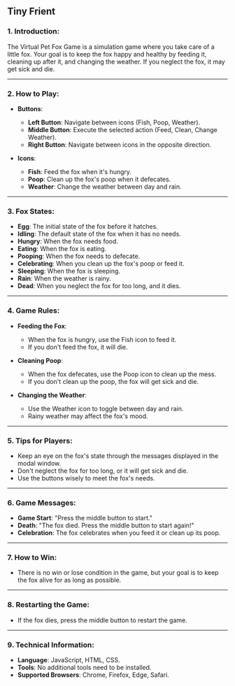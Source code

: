 
  ##  Tiny Frient 

### **1. Introduction:**
The Virtual Pet Fox Game is a simulation game where you take care of a little fox. Your goal is to keep the fox happy and healthy by feeding it, cleaning up after it, and changing the weather. If you neglect the fox, it may get sick and die.

---

### **2. How to Play:**
- **Buttons**:
  - **Left Button**: Navigate between icons (Fish, Poop, Weather).
  - **Middle Button**: Execute the selected action (Feed, Clean, Change Weather).
  - **Right Button**: Navigate between icons in the opposite direction.

- **Icons**:
  - **Fish**: Feed the fox when it's hungry.
  - **Poop**: Clean up the fox's poop when it defecates.
  - **Weather**: Change the weather between day and rain.

---

### **3. Fox States:**
- **Egg**: The initial state of the fox before it hatches.
- **Idling**: The default state of the fox when it has no needs.
- **Hungry**: When the fox needs food.
- **Eating**: When the fox is eating.
- **Pooping**: When the fox needs to defecate.
- **Celebrating**: When you clean up the fox's poop or feed it.
- **Sleeping**: When the fox is sleeping.
- **Rain**: When the weather is rainy.
- **Dead**: When you neglect the fox for too long, and it dies.

---

### **4. Game Rules:**
- **Feeding the Fox**:
  - When the fox is hungry, use the Fish icon to feed it.
  - If you don't feed the fox, it will die.

- **Cleaning Poop**:
  - When the fox defecates, use the Poop icon to clean up the mess.
  - If you don't clean up the poop, the fox will get sick and die.

- **Changing the Weather**:
  - Use the Weather icon to toggle between day and rain.
  - Rainy weather may affect the fox's mood.

---

### **5. Tips for Players:**
- Keep an eye on the fox's state through the messages displayed in the modal window.
- Don't neglect the fox for too long, or it will get sick and die.
- Use the buttons wisely to meet the fox's needs.

---

### **6. Game Messages:**
- **Game Start**: "Press the middle button to start."
- **Death**: "The fox died. Press the middle button to start again!"
- **Celebration**: The fox celebrates when you feed it or clean up its poop.

---

### **7. How to Win:**
- There is no win or lose condition in the game, but your goal is to keep the fox alive for as long as possible.

---

### **8. Restarting the Game:**
- If the fox dies, press the middle button to restart the game.

---

### **9. Technical Information:**
- **Language**: JavaScript, HTML, CSS.
- **Tools**: No additional tools need to be installed.
- **Supported Browsers**: Chrome, Firefox, Edge, Safari.

